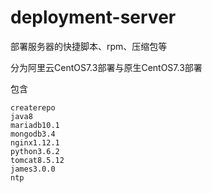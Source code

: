 # deployment-server


部署服务器的快捷脚本、rpm、压缩包等

分为阿里云CentOS7.3部署与原生CentOS7.3部署

包含

	createrepo
	java8
	mariadb10.1
	mongodb3.4
	nginx1.12.1
	python3.6.2
	tomcat8.5.12
	james3.0.0
	ntp